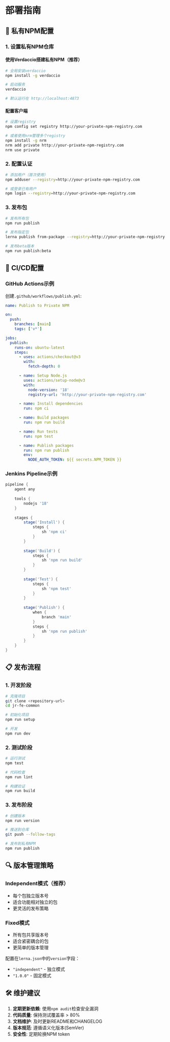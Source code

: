 # 部署指南

## 🔧 私有NPM配置

### 1. 设置私有NPM仓库

#### 使用Verdaccio搭建私有NPM（推荐）

```bash
# 全局安装verdaccio
npm install -g verdaccio

# 启动服务
verdaccio

# 默认运行在 http://localhost:4873
```

#### 配置客户端

```bash
# 设置registry
npm config set registry http://your-private-npm-registry.com

# 或者使用nrm管理多个registry
npm install -g nrm
nrm add private http://your-private-npm-registry.com
nrm use private
```

### 2. 配置认证

```bash
# 添加用户（首次使用）
npm adduser --registry=http://your-private-npm-registry.com

# 或登录已有用户
npm login --registry=http://your-private-npm-registry.com
```

### 3. 发布包

```bash
# 发布所有包
npm run publish

# 发布指定包
lerna publish from-package --registry=http://your-private-npm-registry.com

# 发布beta版本
npm run publish:beta
```

## 🚀 CI/CD配置

### GitHub Actions示例

创建`.github/workflows/publish.yml`:

```yaml
name: Publish to Private NPM

on:
  push:
    branches: [main]
    tags: ['v*']

jobs:
  publish:
    runs-on: ubuntu-latest
    steps:
      - uses: actions/checkout@v3
        with:
          fetch-depth: 0

      - name: Setup Node.js
        uses: actions/setup-node@v3
        with:
          node-version: '18'
          registry-url: 'http://your-private-npm-registry.com'

      - name: Install dependencies
        run: npm ci

      - name: Build packages
        run: npm run build

      - name: Run tests
        run: npm test

      - name: Publish packages
        run: npm run publish
        env:
          NODE_AUTH_TOKEN: ${{ secrets.NPM_TOKEN }}
```

### Jenkins Pipeline示例

```groovy
pipeline {
    agent any
    
    tools {
        nodejs '18'
    }
    
    stages {
        stage('Install') {
            steps {
                sh 'npm ci'
            }
        }
        
        stage('Build') {
            steps {
                sh 'npm run build'
            }
        }
        
        stage('Test') {
            steps {
                sh 'npm test'
            }
        }
        
        stage('Publish') {
            when {
                branch 'main'
            }
            steps {
                sh 'npm run publish'
            }
        }
    }
}
```

## 📋 发布流程

### 1. 开发阶段

```bash
# 克隆项目
git clone <repository-url>
cd jr-fe-common

# 初始化项目
npm run setup

# 开发
npm run dev
```

### 2. 测试阶段

```bash
# 运行测试
npm test

# 代码检查
npm run lint

# 构建验证
npm run build
```

### 3. 发布阶段

```bash
# 创建版本
npm run version

# 推送到仓库
git push --follow-tags

# 发布到私有NPM
npm run publish
```

## 🔍 版本管理策略

### Independent模式（推荐）

- 每个包独立版本号
- 适合功能相对独立的包
- 更灵活的发布策略

### Fixed模式

- 所有包共享版本号
- 适合紧密耦合的包
- 更简单的版本管理

配置在`lerna.json`中的`version`字段：
- `"independent"` - 独立模式
- `"1.0.0"` - 固定模式

## 🛠 维护建议

1. **定期更新依赖**: 使用`npm audit`检查安全漏洞
2. **代码质量**: 保持测试覆盖率 > 80%
3. **文档维护**: 及时更新README和CHANGELOG
4. **版本规范**: 遵循语义化版本(SemVer)
5. **安全性**: 定期轮换NPM token 